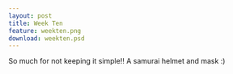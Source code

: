 ```yaml
---
layout: post
title: Week Ten
feature: weekten.png
download: weekten.psd
---
```

So much for not keeping it simple!! A samurai helmet and mask :)